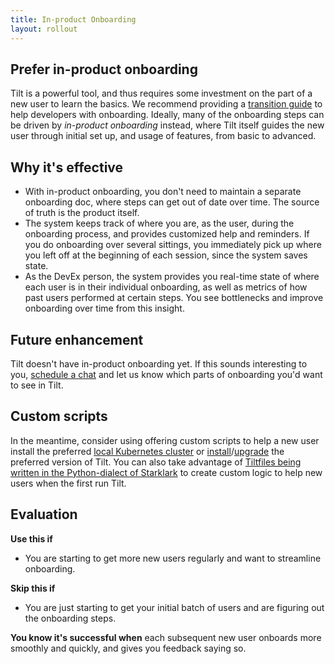 ```yaml
---
title: In-product Onboarding
layout: rollout
---
```


## Prefer in-product onboarding

Tilt is a powerful tool, and thus requires some investment on the part of a new user to learn the basics. We recommend providing a [transition guide](../rollout/introduce-tilt) to help developers with onboarding. Ideally, many of the onboarding steps can be driven by _in-product onboarding_ instead, where Tilt itself guides the new user through initial set up, and usage of features, from basic to advanced.

## Why it's effective

- With in-product onboarding, you don't need to maintain a separate onboarding doc, where steps can get out of date over time. The source of truth is the product itself.
- The system keeps track of where you are, as the user, during the onboarding process, and provides customized help and reminders. If you do onboarding over several sittings, you immediately pick up where you left off at the beginning of each session, since the system saves state.
- As the DevEx person, the system provides you real-time state of where each user is in their individual onboarding, as well as metrics of how past users performed at certain steps. You see bottlenecks and improve onboarding over time from this insight.

## Future enhancement

Tilt doesn't have in-product onboarding yet. If this sounds interesting to you, [schedule a chat](https://calendly.com/dbentley/tilt-enterprise) and let us know which parts of onboarding you'd want to see in Tilt.

## Custom scripts

In the meantime, consider using offering custom scripts to help a new user install the preferred [local Kubernetes cluster](../choosing_clusters.html) or [install](../install.html)/[upgrade](../upgrade) the preferred version of Tilt. You can also take advantage of [Tiltfiles being written in the Python-dialect of Starklark](../tiltfile_concepts) to create custom logic to help new users when the first run Tilt.

## Evaluation

**Use this if**
- You are starting to get more new users regularly and want to streamline onboarding.

**Skip this if**
- You are just starting to get your initial batch of users and are figuring out the onboarding steps.

**You know it's successful when** each subsequent new user onboards more smoothly and quickly, and gives you feedback saying so.
